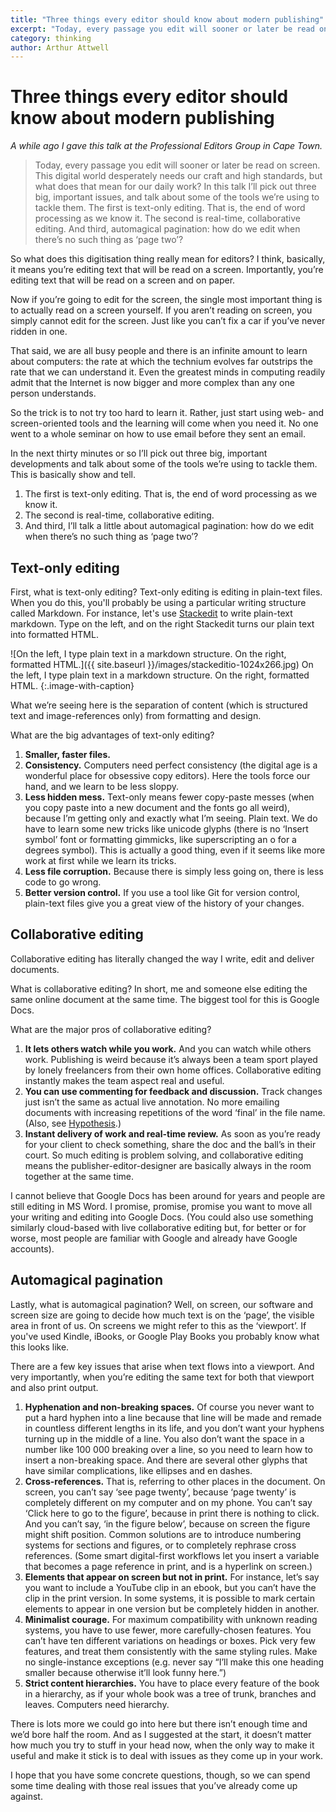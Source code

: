 ```yaml
---
title: "Three things every editor should know about modern publishing"
excerpt: "Today, every passage you edit will sooner or later be read on screen. This digital world desperately needs our craft and high standards, but what does that mean for our daily work?"
category: thinking
author: Arthur Attwell
---
```


# Three things every editor should know about modern publishing

_A while ago I gave this talk at the Professional Editors Group in Cape Town._

> Today, every passage you edit will sooner or later be read on screen. This digital world desperately needs our craft and high standards, but what does that mean for our daily work? In this talk I’ll pick out three big, important issues, and talk about some of the tools we’re using to tackle them. The first is text-only editing. That is, the end of word processing as we know it. The second is real-time, collaborative editing. And third, automagical pagination: how do we edit when there’s no such thing as ‘page two’?

So what does this digitisation thing really mean for editors? I think, basically, it means you’re editing text that will be read on a screen. Importantly, you’re editing text that will be read on a screen and on paper.

Now if you’re going to edit for the screen, the single most important thing is to actually read on a screen yourself. If you aren’t reading on screen, you simply cannot edit for the screen. Just like you can’t fix a car if you’ve never ridden in one.

That said, we are all busy people and there is an infinite amount to learn about computers: the rate at which the technium evolves far outstrips the rate that we can understand it. Even the greatest minds in computing readily admit that the Internet is now bigger and more complex than any one person understands.

So the trick is to not try too hard to learn it. Rather, just start using web- and screen-oriented tools and the learning will come when you need it. No one went to a whole seminar on how to use email before they sent an email.

In the next thirty minutes or so I’ll pick out three big, important developments and talk about some of the tools we’re using to tackle them. This is basically show and tell.

1. The first is text-only editing. That is, the end of word processing as we know it.
2. The second is real-time, collaborative editing.
3. And third, I’ll talk a little about automagical pagination: how do we edit when there’s no such thing as ‘page two’?

## Text-only editing

First, what is text-only editing? Text-only editing is editing in plain-text files. When you do this, you'll probably be using a particular writing structure called Markdown. For instance, let's use [Stackedit](https://stackedit.io/editor) to write plain-text markdown. Type on the left, and on the right Stackedit turns our plain text into formatted HTML.

![On the left, I type plain text in a markdown structure. On the right, formatted HTML.]({{ site.baseurl }}/images/stackeditio-1024x266.jpg)
On the left, I type plain text in a markdown structure. On the right, formatted HTML.
{:.image-with-caption}

What we’re seeing here is the separation of content (which is structured text and image-references only) from formatting and design.

What are the big advantages of text-only editing?

1.  **Smaller, faster files.**
2.  **Consistency.** Computers need perfect consistency (the digital age is a wonderful place for obsessive copy editors). Here the tools force our hand, and we learn to be less sloppy.
3.  **Less hidden mess.** Text-only means fewer copy-paste messes (when you copy paste into a new document and the fonts go all weird), because I’m getting only and exactly what I’m seeing. Plain text. We do have to learn some new tricks like unicode glyphs (there is no ‘Insert symbol’ font or formatting gimmicks, like superscripting an o for a degrees symbol). This is actually a good thing, even if it seems like more work at first while we learn its tricks.
4.  **Less file corruption.** Because there is simply less going on, there is less code to go wrong.
5.  **Better version control.** If you use a tool like Git for version control, plain-text files give you a great view of the history of your changes.

## Collaborative editing

Collaborative editing has literally changed the way I write, edit and deliver documents.

What is collaborative editing? In short, me and someone else editing the same online document at the same time. The biggest tool for this is Google Docs.

What are the major pros of collaborative editing?

1.  **It lets others watch while you work.** And you can watch while others work. Publishing is weird because it’s always been a team sport played by lonely freelancers from their own home offices. Collaborative editing instantly makes the team aspect real and useful.
2.  **You can use commenting for feedback and discussion.** Track changes just isn’t the same as actual live annotation. No more emailing documents with increasing repetitions of the word ‘final’ in the file name. (Also, see [Hypothesis](http://hypothes.is).)
3.  **Instant delivery of work and real-time review.** As soon as you’re ready for your client to check something, share the doc and the ball’s in their court. So much editing is problem solving, and collaborative editing means the publisher-editor-designer are basically always in the room together at the same time.

I cannot believe that Google Docs has been around for years and people are still editing in MS Word. I promise, promise, promise you want to move all your writing and editing into Google Docs. (You could also use something similarly cloud-based with live collaborative editing but, for better or for worse, most people are familiar with Google and already have Google accounts).

## Automagical pagination

Lastly, what is automagical pagination? Well, on screen, our software and screen size are going to decide how much text is on the ‘page’, the visible area in front of us. On screens we might refer to this as the ‘viewport’. If you've used Kindle, iBooks, or Google Play Books you probably know what this looks like.

There are a few key issues that arise when text flows into a viewport. And very importantly, when you’re editing the same text for both that viewport and also print output.

1.  **Hyphenation and non-breaking spaces.** Of course you never want to put a hard hyphen into a line because that line will be made and remade in countless different lengths in its life, and you don’t want your hyphens turning up in the middle of a line. You also don’t want the space in a number like 100 000 breaking over a line, so you need to learn how to insert a non-breaking space. And there are several other glyphs that have similar complications, like ellipses and en dashes.
2.  **Cross-references.** That is, referring to other places in the document. On screen, you can’t say ‘see page twenty’, because ‘page twenty’ is completely different on my computer and on my phone. You can’t say ‘Click here to go to the figure’, because in print there is nothing to click. And you can’t say, ‘in the figure below’, because on screen the figure might shift position. Common solutions are to introduce numbering systems for sections and figures, or to completely rephrase cross references. (Some smart digital-first workflows let you insert a variable that becomes a page reference in print, and is a hyperlink on screen.)
3.  **Elements that appear on screen but not in print.** For instance, let’s say you want to include a YouTube clip in an ebook, but you can’t have the clip in the print version. In some systems, it is possible to mark certain elements to appear in one version but be completely hidden in another.
4.  **Minimalist courage.** For maximum compatibility with unknown reading systems, you have to use fewer, more carefully-chosen features. You can’t have ten different variations on headings or boxes. Pick very few features, and treat them consistently with the same styling rules. Make no single-instance exceptions (e.g. never say “I’ll make this one heading smaller because otherwise it’ll look funny here.”)
5.  **Strict content hierarchies.** You have to place every feature of the book in a hierarchy, as if your whole book was a tree of trunk, branches and leaves. Computers need hierarchy.

There is lots more we could go into here but there isn’t enough time and we’d bore half the room. And as I suggested at the start, it doesn’t matter how much you try to stuff in your head now, when the only way to make it useful and make it stick is to deal with issues as they come up in your work.

I hope that you have some concrete questions, though, so we can spend some time dealing with those real issues that you’ve already come up against.
